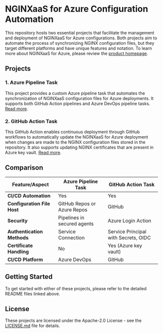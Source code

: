 # NGINXaaS for Azure Configuration Automation

This repository hosts two essential projects that facilitate the management and deployment of NGINXaaS for Azure configurations. Both projects aim to automate the process of synchronizing NGINX configuration files, but they target different platforms and have unique features and notation. To learn more about NGINXaaS for Azure, please review the [product homepage](https://www.nginx.com/products/nginx/nginxaas-for-azure/).

## Projects

### 1. Azure Pipeline Task

This project provides a custom Azure pipeline task that automates the synchronization of NGINXaaS configuration files for Azure deployments. It supports both GitHub Action pipelines and Azure DevOps pipeline tasks. [Read more](./azure-pipeline/README.md).

### 2. GitHub Action Task

This GitHub Action enables continuous deployment through GitHub workflows to automatically update the NGINXaaS for Azure deployment when changes are made to the NGINX configuration files stored in the repository. It also supports updating NGINX certificates that are present in Azure key vault. [Read more](./github-action/README.md).

## Comparison 

| Feature/Aspect                      | Azure Pipeline Task                | GitHub Action Task                  |
|------------------------------------|------------------------------------|-------------------------------------|
| **CI/CD Automation**               | Yes                                | Yes                                 |
| **Configuration File Host**        | GitHub Repos or Azure Repos        | GitHub                              |
| **Security**                       | Pipelines in secured agents        | Azure Login Action                  |
| **Authentication Methods**         | Service Connection                 | Service Principal with Secrets, OIDC|
| **Certificate Handling**           | No                                 | Yes (Azure key vault)               |
| **CI/CD Platform**                 | Azure DevOps                       | GitHub                              |

## Getting Started

To get started with either of these projects, please refer to the detailed README files linked above. 

## License

These projects are licensed under the Apache-2.0 License - see the [LICENSE.md](LICENSE) file for details.